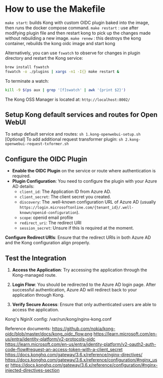 # How to use the Makefile
`make start`: builds Kong with custom OIDC plugin baked into the image, then runs the docker compose command.
`make restart` : use after modifying plugin file and then restart kong to pick up the changes made without rebuilding a new image.
`make renew` : this destroys the kong container, rebuilds the kong oidc image and start kong

Alternatively, you can use `fswatch` to observe for changes in plugin directory and restart the Kong service:
```bash
brew install fswatch
fswatch -o ./plugins | xargs -n1 -I{} make restart &
```

To terminate a watch:
```bash
kill -9 $(ps aux | grep '[f]swatch' | awk '{print $2}')
```
The Kong OSS Manager is located at: `http://localhost:8002/`

## Setup Kong default services and routes for Open WebUI

To setup default service and routes: `sh 1.kong-openwebui-setup.sh`
[Optional] To add additional request transformer plugin: `sh 2.kong-openwebui-request-txformer.sh`

## Configure the OIDC Plugin

   - **Enable the OIDC Plugin** on the service or route where authentication is required.
   - **Plugin Configuration**: You need to configure the plugin with your Azure AD details:
     - `client_id`: The Application ID from Azure AD.
     - `client_secret`: The client secret you created.
     - `discovery`: The .well-known configuration URL of Azure AD (usually `https://login.microsoftonline.com/{tenant_id}/.well-known/openid-configuration`).
     - `scope`: openid email profile
     - `redirect_uri`: The redirect URI
     - `session_secret`: Unsure if this is required at the moment.

**Configure Redirect URIs**: Ensure that the redirect URIs in both Azure AD and the Kong configuration align properly.

## Test the Integration

1. **Access the Application**: Try accessing the application through the Kong-managed route.
2. **Login Flow**: You should be redirected to the Azure AD login page. After successful authentication, Azure AD will redirect back to your application through Kong.

3. **Verify Secure Access**: Ensure that only authenticated users are able to access the application.

Kong's NginX config: /var/run/kong/nginx-kong.conf

Reference documents: 
https://github.com/nokia/kong-oidc/blob/master/docs/kong_oidc_flow.png
https://learn.microsoft.com/en-us/entra/identity-platform/v2-protocols-oidc
https://learn.microsoft.com/en-us/entra/identity-platform/v2-oauth2-auth-code-flow#request-an-access-token-with-a-client_secret
https://docs.konghq.com/gateway/3.6.x/reference/nginx-directives/
https://docs.konghq.com/gateway/3.6.x/reference/configuration/#nginx_user
https://docs.konghq.com/gateway/3.6.x/reference/configuration/#nginx-injected-directives-section